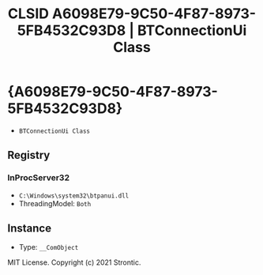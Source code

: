 ﻿---
title: "CLSID A6098E79-9C50-4F87-8973-5FB4532C93D8 | BTConnectionUi Class"
excerpt: What is COM-Object CLSID A6098E79-9C50-4F87-8973-5FB4532C93D8?
---

# {A6098E79-9C50-4F87-8973-5FB4532C93D8}

* `BTConnectionUi Class`

## Registry


### InProcServer32

* `C:\Windows\system32\btpanui.dll`
* ThreadingModel: `Both`

## Instance

* Type: `__ComObject`

MIT License. Copyright (c) 2021 Strontic.


